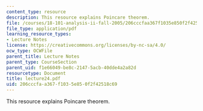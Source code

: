 ```yaml
---
content_type: resource
description: This resource explains Poincare theorem.
file: /courses/18-101-analysis-ii-fall-2005/206cccfaa367f1035e850f2f42518c69_lecture24.pdf
file_type: application/pdf
learning_resource_types:
- Lecture Notes
license: https://creativecommons.org/licenses/by-nc-sa/4.0/
ocw_type: OCWFile
parent_title: Lecture Notes
parent_type: CourseSection
parent_uid: f1e66049-be8c-2147-5acb-40dde4a2a82d
resourcetype: Document
title: lecture24.pdf
uid: 206cccfa-a367-f103-5e85-0f2f42518c69
---
```

This resource explains Poincare theorem.